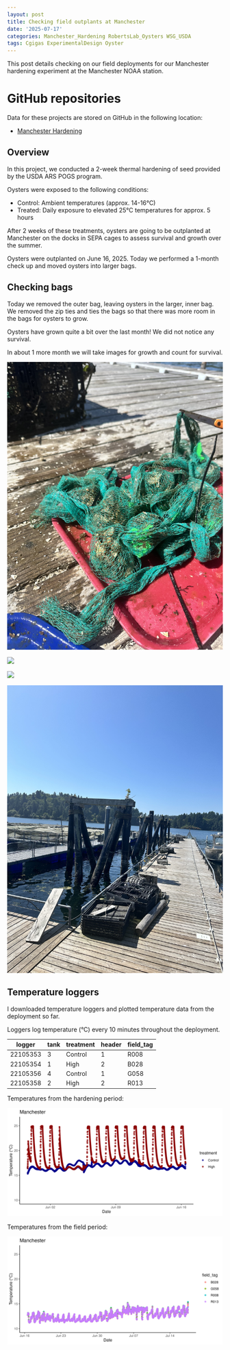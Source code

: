 ```yaml
---
layout: post
title: Checking field outplants at Manchester 
date: '2025-07-17'
categories: Manchester_Hardening RobertsLab_Oysters WSG_USDA
tags: Cgigas ExperimentalDesign Oyster
---
```


This post details checking on our field deployments for our Manchester hardening experiment at the Manchester NOAA station.  

# GitHub repositories  

Data for these projects are stored on GitHub in the following location:  

- [Manchester Hardening](https://github.com/RobertsLab/manchester-hardening)

## Overview 

In this project, we conducted a 2-week thermal hardening of seed provided by the USDA ARS POGS program.     

Oysters were exposed to the following conditions:  

- Control: Ambient temperatures (approx. 14-16°C)
- Treated: Daily exposure to elevated 25°C temperatures for approx. 5 hours

After 2 weeks of these treatments, oysters are going to be outplanted at Manchester on the docks in SEPA cages to assess survival and growth over the summer.  

Oysters were outplanted on June 16, 2025. Today we performed a 1-month check up and moved oysters into larger bags.   

## Checking bags 

Today we removed the outer bag, leaving oysters in the larger, inner bag. We removed the zip ties and ties the bags so that there was more room in the bags for oysters to grow. 

Oysters have grown quite a bit over the last month! We did not notice any survival.  

In about 1 more month we will take images for growth and count for survival.    

![](https://github.com/AHuffmyer/ASH_Putnam_Lab_Notebook/blob/master/images/NotebookImages/oysters/wsg_usda/20250717/pic1.jpeg?raw=true)  

![](https://github.com/AHuffmyer/ASH_Putnam_Lab_Notebook/blob/master/images/NotebookImages/oysters/wsg_usda/20250717/pic2.jpeg?raw=true)  

![](https://github.com/AHuffmyer/ASH_Putnam_Lab_Notebook/blob/master/images/NotebookImages/oysters/wsg_usda/20250717/pic3.jpeg?raw=true)   

![](https://github.com/AHuffmyer/ASH_Putnam_Lab_Notebook/blob/master/images/NotebookImages/oysters/wsg_usda/20250717/pic4.jpeg?raw=true)  

## Temperature loggers

I downloaded temperature loggers and plotted temperature data from the deployment so far.  

Loggers log temperature (°C) every 10 minutes throughout the deployment.  

| logger   | tank | treatment | header | field_tag |
|----------|------|-----------|--------|-----------|
| 22105353 | 3    | Control   | 1      | R008      |
| 22105354 | 1    | High      | 2      | B028      |
| 22105356 | 4    | Control   | 1      | G058      |
| 22105358 | 2    | High      | 2      | R013      |

Temperatures from the hardening period:  

![](https://github.com/AHuffmyer/ASH_Putnam_Lab_Notebook/blob/master/images/NotebookImages/oysters/wsg_usda/20250717/temps.png?raw=true) 

Temperatures from the field period:   

![](https://github.com/AHuffmyer/ASH_Putnam_Lab_Notebook/blob/master/images/NotebookImages/oysters/wsg_usda/20250717/temps2.png?raw=true)
